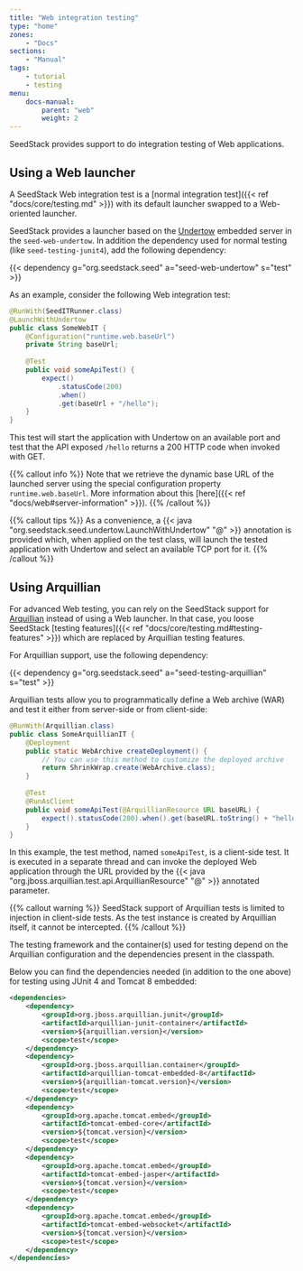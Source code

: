 ```yaml
---
title: "Web integration testing"
type: "home"
zones:
    - "Docs"
sections:
    - "Manual"    
tags:
    - tutorial
    - testing
menu:
    docs-manual:
        parent: "web"
        weight: 2
---
```


SeedStack provides support to do integration testing of Web applications.<!--more-->

## Using a Web launcher

A SeedStack Web integration test is a [normal integration test]({{< ref "docs/core/testing.md" >}}) with its default
launcher swapped to a Web-oriented launcher. 

SeedStack provides a launcher based on the [Undertow](http://undertow.io) embedded server in the `seed-web-undertow`.
In addition the dependency used for normal testing (like `seed-testing-junit4`), add the following dependency:

{{< dependency g="org.seedstack.seed" a="seed-web-undertow" s="test" >}}  

As an example, consider the following Web integration test:

```java
@RunWith(SeedITRunner.class)
@LaunchWithUndertow
public class SomeWebIT {
    @Configuration("runtime.web.baseUrl")
    private String baseUrl;
    
    @Test
    public void someApiTest() {
        expect()
            .statusCode(200)
            .when()
            .get(baseUrl + "/hello");
    }		
}
```

This test will start the application with Undertow on an available port and test that the API exposed `/hello` returns
a 200 HTTP code when invoked with GET.

{{% callout info %}}
Note that we retrieve the dynamic base URL of the launched server using the special configuration property `runtime.web.baseUrl`.
More information about this [here]({{< ref "docs/web#server-information" >}}).
{{% /callout %}}

{{% callout tips %}}
As a convenience, a {{< java "org.seedstack.seed.undertow.LaunchWithUndertow" "@" >}} annotation is provided which, when
applied on the test class, will launch the tested application with Undertow and select an available TCP port for it. 
{{% /callout %}}

## Using Arquillian

For advanced Web testing, you can rely on the SeedStack support for [Arquillian](http://arquillian.org/) instead
of using a Web launcher. In that case, you loose SeedStack [testing features]({{< ref "docs/core/testing.md#testing-features" >}})
which are replaced by Arquillian testing features.

For Arquillian support, use the following dependency:

{{< dependency g="org.seedstack.seed" a="seed-testing-arquillian" s="test" >}}

Arquillian tests allow you to programmatically define a Web archive (WAR) and test it either from server-side or 
from client-side: 
 
```java
@RunWith(Arquillian.class)
public class SomeArquillianIT {
    @Deployment
    public static WebArchive createDeployment() {
        // You can use this method to customize the deployed archive
        return ShrinkWrap.create(WebArchive.class);
    }
    
    @Test
    @RunAsClient
    public void someApiTest(@ArquillianResource URL baseURL) {
        expect().statusCode(200).when().get(baseURL.toString() + "hello");
    }		
}
```

In this example, the test method, named `someApiTest`, is a client-side test. It is executed in a separate thread and 
can invoke the deployed Web application through the URL provided by the {{< java "org.jboss.arquillian.test.api.ArquillianResource" "@" >}} 
annotated parameter. 

{{% callout warning %}}
SeedStack support of Arquillian tests is limited to injection in client-side tests. As the test instance is created by 
Arquillian itself, it cannot be intercepted. 
{{% /callout %}}

The testing framework and the container(s) used for testing depend on the Arquillian configuration and the dependencies 
present in the classpath. 

Below you can find the dependencies needed (in addition to the one above) for testing using JUnit 4 and Tomcat 8 embedded:

```xml
<dependencies>
    <dependency>
        <groupId>org.jboss.arquillian.junit</groupId>
        <artifactId>arquillian-junit-container</artifactId>
        <version>${arquillian.version}</version>
        <scope>test</scope>
    </dependency>
    <dependency>
        <groupId>org.jboss.arquillian.container</groupId>
        <artifactId>arquillian-tomcat-embedded-8</artifactId>
        <version>${arquillian-tomcat.version}</version>
        <scope>test</scope>
    </dependency>
    <dependency>
        <groupId>org.apache.tomcat.embed</groupId>
        <artifactId>tomcat-embed-core</artifactId>
        <version>${tomcat.version}</version>
        <scope>test</scope>
    </dependency>
    <dependency>
        <groupId>org.apache.tomcat.embed</groupId>
        <artifactId>tomcat-embed-jasper</artifactId>
        <version>${tomcat.version}</version>
        <scope>test</scope>
    </dependency>
    <dependency>
        <groupId>org.apache.tomcat.embed</groupId>
        <artifactId>tomcat-embed-websocket</artifactId>
        <version>${tomcat.version}</version>
        <scope>test</scope>
    </dependency>
</dependencies>
``` 

